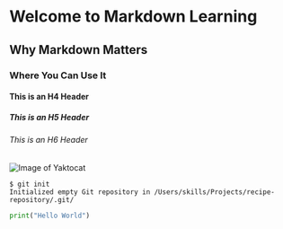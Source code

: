 # Welcome to Markdown Learning

## Why Markdown Matters

### Where You Can Use It

#### This is an H4 Header

##### This is an H5 Header

###### This is an H6 Header
![Image of Yaktocat](https://octodex.github.com/images/yaktocat.png)
```
$ git init
Initialized empty Git repository in /Users/skills/Projects/recipe-repository/.git/
```
```python
print("Hello World")
